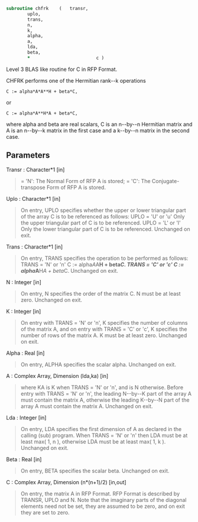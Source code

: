```fortran
subroutine chfrk	(	transr,
		uplo,
		trans,
		n,
		k,
		alpha,
		a,
		lda,
		beta,
		*                         c )
```

 Level 3 BLAS like routine for C in RFP Format.

 CHFRK performs one of the Hermitian rank--k operations

    C := alpha*A*A**H + beta*C,

 or

    C := alpha*A**H*A + beta*C,

 where alpha and beta are real scalars, C is an n--by--n Hermitian
 matrix and A is an n--by--k matrix in the first case and a k--by--n
 matrix in the second case.

## Parameters
Transr : Character*1 [in]
> = 'N':  The Normal Form of RFP A is stored;
> = 'C':  The Conjugate-transpose Form of RFP A is stored.

Uplo : Character*1 [in]
> On  entry,   UPLO  specifies  whether  the  upper  or  lower
> triangular  part  of the  array  C  is to be  referenced  as
> follows:
> UPLO = 'U' or 'u'   Only the  upper triangular part of  C
> is to be referenced.
> UPLO = 'L' or 'l'   Only the  lower triangular part of  C
> is to be referenced.
> Unchanged on exit.

Trans : Character*1 [in]
> On entry,  TRANS  specifies the operation to be performed as
> follows:
> TRANS = 'N' or 'n'   C := alpha*A*A**H + beta*C.
> TRANS = 'C' or 'c'   C := alpha*A**H*A + beta*C.
> Unchanged on exit.

N : Integer [in]
> On entry,  N specifies the order of the matrix C.  N must be
> at least zero.
> Unchanged on exit.

K : Integer [in]
> On entry with  TRANS = 'N' or 'n',  K  specifies  the number
> of  columns   of  the   matrix   A,   and  on   entry   with
> TRANS = 'C' or 'c',  K  specifies  the number of rows of the
> matrix A.  K must be at least zero.
> Unchanged on exit.

Alpha : Real [in]
> On entry, ALPHA specifies the scalar alpha.
> Unchanged on exit.

A : Complex Array, Dimension (lda,ka) [in]
> where KA
> is K  when TRANS = 'N' or 'n', and is N otherwise. Before
> entry with TRANS = 'N' or 'n', the leading N--by--K part of
> the array A must contain the matrix A, otherwise the leading
> K--by--N part of the array A must contain the matrix A.
> Unchanged on exit.

Lda : Integer [in]
> On entry, LDA specifies the first dimension of A as declared
> in  the  calling  (sub)  program.   When  TRANS = 'N' or 'n'
> then  LDA must be at least  max( 1, n ), otherwise  LDA must
> be at least  max( 1, k ).
> Unchanged on exit.

Beta : Real [in]
> On entry, BETA specifies the scalar beta.
> Unchanged on exit.

C : Complex Array, Dimension (n*(n+1)/2) [in,out]
> On entry, the matrix A in RFP Format. RFP Format is
> described by TRANSR, UPLO and N. Note that the imaginary
> parts of the diagonal elements need not be set, they are
> assumed to be zero, and on exit they are set to zero.

